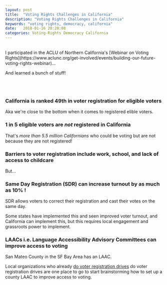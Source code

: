 ```yaml
---
layout: post
title:  "Voting Rights Challenges in California"
description: "Voting Rights Challenges in California"
keywords: "voting rights, democracy, california"
date:   2018-01-16 20:20:00
categories: Voting-Rights Democracy California
---
```

<br>
I participated in the ACLU of Northern California's [Webinar on Voting Rights](https://www.aclunc.org/get-involved/events/building-our-future-voting-rights-webinar)...

And learned a bunch of stuff!

<br><br>
### California is ranked 49th in voter registration for eligible voters

Aka we're close to the bottom when it comes to registered elible voters.
<br>
### 1 in 5 eligible voters are _not_ registered in California

That's *more than 5.5 million Californians* who could be voting but are not because they are not registered!
<br>
### Barriers to voter registration include work, school, and lack of access to childcare

But...
<br>
### Same Day Registration (SDR) can increase turnout by as much as 10% !

SDR allows voters to correct their registration and cast their votes on the same day.

Some states have implemented this and seen improved voter turnout, and California can implement this, but this requires local engagement and grassroots power to implement.
<br>
### LAACs i.e. Language Accessibility Advisory Committees can improve access to voting

San Mateo County in the SF Bay Area has an LAAC.

Local organizations who already [do voter registration drives](https://sites.google.com/view/sfcounty-voter-reg-drive/home) do voter registration drives are one place to go to start brainstorming how to set up a county LAAC to improve access to voting.
